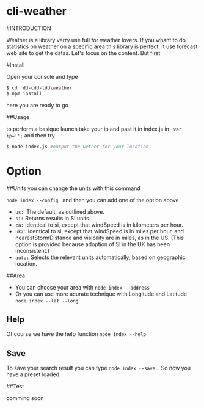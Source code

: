 # cli-weather

#INTRODUCTION

Weather is a library verry use full for weather lovers. If you whant to do statistics
on weather on a specific area this library is perfect. It use forecast web site to get the datas. Let's focus on the content.
But first 

#Install

Open your console and type

```bash
$ cd rdd-cdd-tdd\weather
$ npm install
```
here you are ready to go

##Usage

to perform a basique launch take your ip and past it in index.js in
 ``` var ip='';```
and then try
```bash
$ node index.js #output the wether for your location
```

# Option
##Units
you can change the units with this command

```node index --config ``` and then you can add one of the option above
- ```us: ```The default, as outlined above.
- ```si:``` Returns results in SI units.
- ```ca:``` Identical to si, except that windSpeed is in kilometers per hour.
- ```uk2:``` Identical to si, except that windSpeed is in miles per hour, and nearestStormDistance and visibility are in miles, as in the US. (This option is provided because adoption of SI in the UK has been inconsistent.)
- ```auto:``` Selects the relevant units automatically, based on geographic location.

##Area

- You can choose your area with ```node index --address ```
- Or you can use more acurate technique with Longitude and Latitude ```node index --lat --long```

## Help

Of course we have the help function ```node index --help ```

## Save

To save your search result you can type ```node index --save ```.
So now you have a preset loaded.

##Test

comming soon